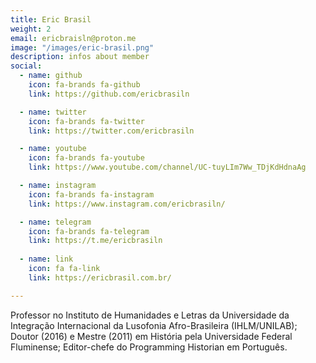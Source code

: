 ```yaml
---
title: Eric Brasil
weight: 2
email: ericbraisln@proton.me
image: "/images/eric-brasil.png"
description: infos about member
social:
  - name: github
    icon: fa-brands fa-github
    link: https://github.com/ericbrasiln

  - name: twitter
    icon: fa-brands fa-twitter
    link: https://twitter.com/ericbrasiln

  - name: youtube
    icon: fa-brands fa-youtube
    link: https://www.youtube.com/channel/UC-tuyLIm7Ww_TDjKdHdnaAg

  - name: instagram
    icon: fa-brands fa-instagram
    link: https://www.instagram.com/ericbrasiln/

  - name: telegram
    icon: fa-brands fa-telegram
    link: https://t.me/ericbrasiln
  
  - name: link
    icon: fa fa-link
    link: https://ericbrasil.com.br/

---
```


Professor no Instituto de Humanidades e Letras da Universidade da Integração Internacional da Lusofonia Afro-Brasileira (IHLM/UNILAB); Doutor (2016) e Mestre (2011) em História pela Universidade Federal Fluminense; Editor-chefe do Programming Historian em Português.
